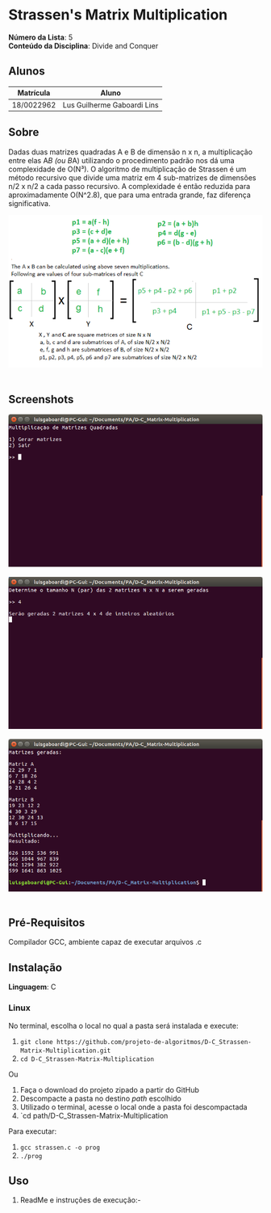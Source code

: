 # Strassen's Matrix Multiplication

**Número da Lista**: 5<br>
**Conteúdo da Disciplina**: Divide and Conquer<br>

## Alunos
|Matrícula | Aluno |
| -- | -- |
| 18/0022962  |  Lus Guilherme Gaboardi Lins |

## Sobre
Dadas duas matrizes quadradas A e B de dimensão n x n, a multiplicação entre elas A*B (ou B*A) utilizando o procedimento padrão nos dá uma complexidade de O(N³).
O algoritmo de multiplicação de Strassen é um método recursivo que divide uma matriz em 4 sub-matrizes de dimensões n/2 x n/2 a cada passo recursivo. A complexidade é então reduzida para aproximadamente O(N^2.8), que para uma entrada grande, faz diferença significativa.

![](images/stressen_formula.png) <br><br>

## Screenshots

![](images/menu.png) <br><br>
![](images/geraMatrizes.png) <br><br>
![](images/resultado.png) <br><br>

## Pré-Requisitos
Compilador GCC, ambiente capaz de executar arquivos .c

## Instalação 
**Linguagem**: C<br>

### Linux

No terminal, escolha o local no qual a pasta será instalada e execute:

1. `git clone https://github.com/projeto-de-algoritmos/D-C_Strassen-Matrix-Multiplication.git`
2. `cd D-C_Strassen-Matrix-Multiplication`

Ou

1. Faça o download do projeto zipado a partir do GitHub
2. Descompacte a pasta no destino _path_ escolhido
3. Utilizado o terminal, acesse o local onde a pasta foi descompactada
4. `cd path/D-C_Strassen-Matrix-Multiplication

Para executar:

1. `gcc strassen.c -o prog`
2. `./prog`

## Uso

1. ReadMe e instruções de execução:- 




